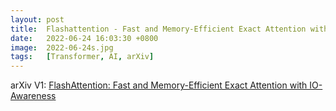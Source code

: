 ```yaml
---
layout: post
title:  Flashattention - Fast and Memory-Efficient Exact Attention with IO-Awareness
date:   2022-06-24 16:03:30 +0800
image:  2022-06-24s.jpg
tags:   [Transformer, AI, arXiv]
---
```


arXiv V1: [FlashAttention: Fast and Memory-Efficient Exact Attention with IO-Awareness](https://arxiv.org/pdf/2205.14135.pdf)